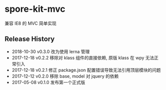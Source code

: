 # spore-kit-mvc

兼容 IE8 的 MVC 简单实现

## Release History

* 2018-10-30 v0.3.0 改为使用 lerna 管理
* 2017-12-18 v0.2.2 移除对 klass 组件的直接依赖, 原版 klass 在 wpy 无法正常引入
* 2017-12-18 v0.2.1 修正 package.json 配置错误导致无法引用顶层模块的问题
* 2017-12-12 v0.2.0 移除 base, model 对 jquery 的依赖
* 2017-05-08 v0.1.0 发布第一个正式版
